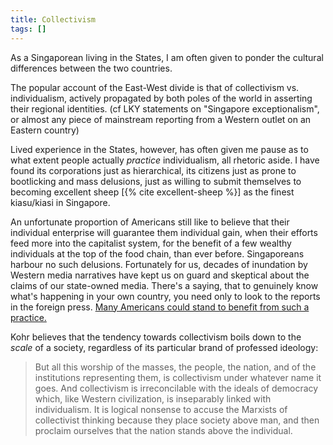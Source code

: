 ```yaml
---
title: Collectivism
tags: []
---
```


As a Singaporean living in the States, I am often given to ponder the cultural
differences between the two countries.

The popular account of the East-West divide is that of collectivism vs.
individualism, actively propagated by both poles of the world in asserting
their regional identities. (cf LKY statements on "Singapore exceptionalism",
or almost any piece of mainstream reporting from a Western outlet on an
Eastern country)

Lived experience in the States, however, has often given me pause as to what
extent people actually _practice_ individualism, all rhetoric aside. I have
found its corporations just as hierarchical, its citizens just as prone to
bootlicking and mass delusions, just as willing to submit themselves to
becoming excellent sheep [{% cite excellent-sheep %}] as the finest
kiasu/kiasi in Singapore.

An unfortunate proportion of Americans still like to believe that their
individual enterprise will guarantee them individual gain, when their efforts
feed more into the capitalist system, for the benefit of a few wealthy
individuals at the top of the food chain, than ever before. Singaporeans
harbour no such delusions. Fortunately for us, decades of inundation by
Western media narratives have kept us on guard and skeptical about the claims
of our state-owned media. There's a saying, that to genuinely know what's
happening in your own country, you need only to look to the reports in the
foreign press. [Many Americans could stand to benefit from such a
practice.][us-covid-roast]

Kohr believes that the tendency towards collectivism boils down to the *scale*
of a society, regardless of its particular brand of professed ideology:
> But all this worship of the masses, the people, the nation, and of the
> institutions representing them, is collectivism under whatever name it goes.
> And collectivism is irreconcilable with the ideals of democracy which, like
> Western civilization, is inseparably linked with individualism. It is
> logical nonsense to accuse the Marxists of collectivist thinking because
> they place society above man, and then proclaim ourselves that the nation
> stands above the individual.


[us-covid-roast]: https://twitter.com/killerguerilla/status/1255898600082739202

